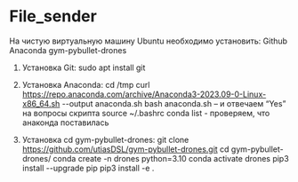 # File_sender
На чистую виртуальную машину Ubuntu необходимо установить:
Github
Anaconda
gym-pybullet-drones

1) Установка  Git: sudo apt install git

2) Установка Anaconda:
cd /tmp
curl https://repo.anaconda.com/archive/Anaconda3-2023.09-0-Linux-x86_64.sh --output anaconda.sh
bash anaconda.sh – и отвечаем “Yes”  на вопросы скрипта
source ~/.bashrc
conda list - проверяем, что анаконда поставилась

3) Установка cd gym-pybullet-drones: 
git clone https://github.com/utiasDSL/gym-pybullet-drones.git
cd gym-pybullet-drones/ 
conda create -n drones python=3.10
conda activate drones
pip3 install --upgrade pip
pip3 install -e . 

